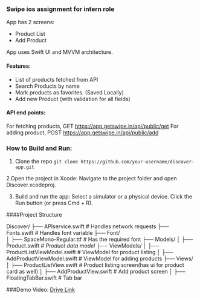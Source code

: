 ### Swipe ios assignment for intern role


App has 2 screens:
- Product List
- Add Product 

App uses Swift UI and MVVM architecture.


#### Features:
- List of products fetched from API
- Search Products by name
- Mark products as favorites. (Saved Locally)
- Add new Product (with validation for all fields)

#### API end points:

For fetching products, GET https://app.getswipe.in/api/public/get
For adding product, POST https://app.getswipe.in/api/public/add


### How to Build and Run:
1. Clone the repo
`git clone https://github.com/your-username/discover-app.git`

2.Open the project in Xcode:
Navigate to the project folder and open Discover.xcodeproj.

3. Build and run the app:
Select a simulator or a physical device.
Click the Run button (or press Cmd + R).


####Project Structure

Discover/
├── APIservice.swift               # Handles network requests
├── Fonts.swift                    # Handles font variable
├── Font/                          
│   ├── SpaceMono-Regular.ttf      # Has the required font
├── Models/
│   ├── Product.swift              # *Product data model*
├── ViewModels/
│   ├── ProductListViewModel.swift # ViewModel for product listing
│   ├── AddProductViewModel.swift  # ViewModel for adding products
├── Views/
│   ├── ProductListView.swift      # Product listing screen(has ui for product card as well)
│   ├── AddProductView.swift       # Add product screen
│   ├── FloatingTabBar.swift       # Tab bar 


###Demo Video:
[Drive Link]([http://example.com](https://drive.google.com/file/d/1ryXVhRY147PmZNMkMP0a7ZoCiGB2c7KH/view?usp=sharing))
